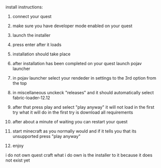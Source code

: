    install instructions:

1. connect your quest

2. make sure you have developer mode enabled on your quest

3. launch the installer

4. press enter after it loads

5. installation should take place

6. after installation has been completed on your quest launch pojav launcher

7. in pojav launcher select your rendeder in settings to the 3rd option from the top

8. in miscellaneous unckeck "releases" and it should automatically select fabric-loader-12.12

9. after that press play and select "play anyway" it will not load in the first try what it will do in the first try is download all requirements

10. after about a minute of waiting you can restart your quest

11. start minecraft as you normally would and if it tells you that its unsupported press "play anyway"

12. enjoy


i do not own quest craft
what i do own is the installer to it because it does not exist yet
